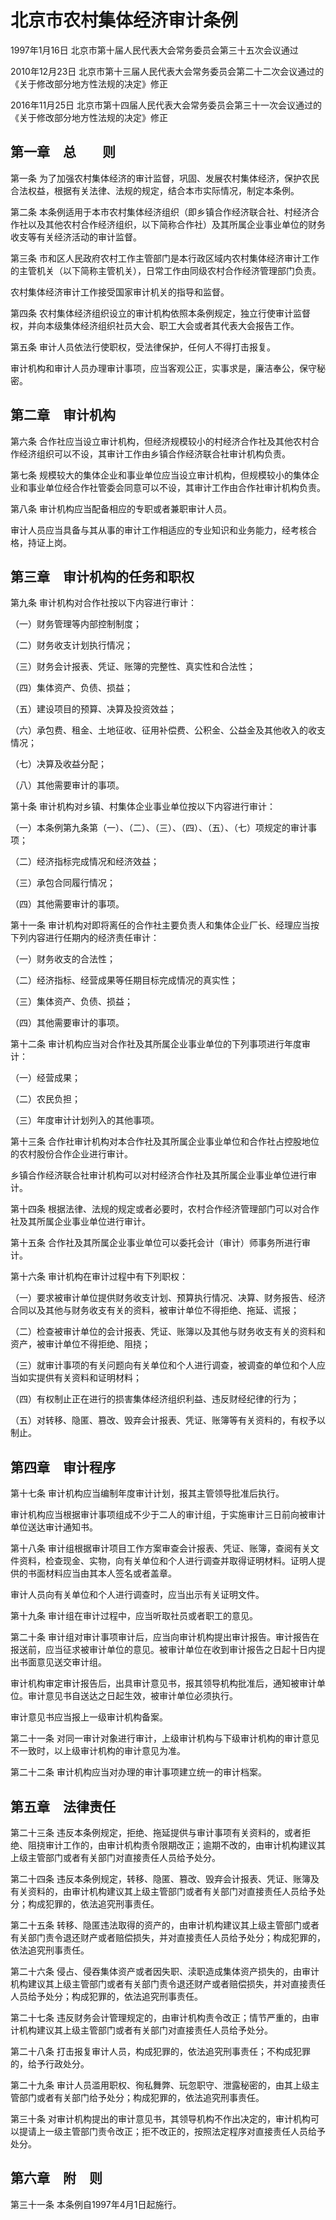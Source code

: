 # 北京市农村集体经济审计条例

1997年1月16日 北京市第十届人民代表大会常务委员会第三十五次会议通过

2010年12月23日 北京市第十三届人民代表大会常务委员会第二十二次会议通过的《关于修改部分地方性法规的决定》修正

2016年11月25日 北京市第十四届人民代表大会常务委员会第三十一次会议通过的《关于修改部分地方性法规的决定》修正

<!-- INFO END -->

## 第一章　总　　则

第一条 为了加强农村集体经济的审计监督，巩固、发展农村集体经济，保护农民合法权益，根据有关法律、法规的规定，结合本市实际情况，制定本条例。

第二条 本条例适用于本市农村集体经济组织（即乡镇合作经济联合社、村经济合作社以及其他农村合作经济组织，以下简称合作社）及其所属企业事业单位的财务收支等有关经济活动的审计监督。

第三条 市和区人民政府农村工作主管部门是本行政区域内农村集体经济审计工作的主管机关（以下简称主管机关），日常工作由同级农村合作经济管理部门负责。

农村集体经济审计工作接受国家审计机关的指导和监督。

第四条 农村集体经济组织设立的审计机构依照本条例规定，独立行使审计监督权，并向本级集体经济组织社员大会、职工大会或者其代表大会报告工作。

第五条 审计人员依法行使职权，受法律保护，任何人不得打击报复。

审计机构和审计人员办理审计事项，应当客观公正，实事求是，廉洁奉公，保守秘密。

## 第二章　审计机构

第六条 合作社应当设立审计机构，但经济规模较小的村经济合作社及其他农村合作经济组织可以不设，其审计工作由乡镇合作经济联合社审计机构负责。

第七条 规模较大的集体企业和事业单位应当设立审计机构，但规模较小的集体企业和事业单位经合作社管委会同意可以不设，其审计工作由合作社审计机构负责。

第八条 审计机构应当配备相应的专职或者兼职审计人员。

审计人员应当具备与其从事的审计工作相适应的专业知识和业务能力，经考核合格，持证上岗。

## 第三章　审计机构的任务和职权

第九条 审计机构对合作社按以下内容进行审计：

（一）财务管理等内部控制制度；

（二）财务收支计划执行情况；

（三）财务会计报表、凭证、账簿的完整性、真实性和合法性；

（四）集体资产、负债、损益；

（五）建设项目的预算、决算及投资效益；

（六）承包费、租金、土地征收、征用补偿费、公积金、公益金及其他收入的收支情况；

（七）决算及收益分配；

（八）其他需要审计的事项。

第十条 审计机构对乡镇、村集体企业事业单位按以下内容进行审计：

（一）本条例第九条第（一）、（二）、（三）、（四）、（五）、（七）项规定的审计事项；

（二）经济指标完成情况和经济效益；

（三）承包合同履行情况；

（四）其他需要审计的事项。

第十一条 审计机构对即将离任的合作社主要负责人和集体企业厂长、经理应当按下列内容进行任期内的经济责任审计：

（一）财务收支的合法性；

（二）经济指标、经营成果等任期目标完成情况的真实性；

（三）集体资产、负债、损益；

（四）其他需要审计的事项。

第十二条 审计机构应当对合作社及其所属企业事业单位的下列事项进行年度审计：

（一）经营成果；

（二）农民负担；

（三）年度审计计划列入的其他事项。

第十三条 合作社审计机构对本合作社及其所属企业事业单位和合作社占控股地位的农村股份合作企业进行审计。

乡镇合作经济联合社审计机构可以对村经济合作社及其所属企业事业单位进行审计。

第十四条 根据法律、法规的规定或者必要时，农村合作经济管理部门可以对合作社及其所属企业事业单位进行审计。

第十五条 合作社及其所属企业事业单位可以委托会计（审计）师事务所进行审计。

第十六条 审计机构在审计过程中有下列职权：

（一）要求被审计单位提供财务收支计划、预算执行情况、决算、财务报告、经济合同以及其他与财务收支有关的资料，被审计单位不得拒绝、拖延、谎报；

（二）检查被审计单位的会计报表、凭证、账簿以及其他与财务收支有关的资料和资产，被审计单位不得拒绝、阻挠；

（三）就审计事项的有关问题向有关单位和个人进行调查，被调查的单位和个人应当如实提供有关资料和证明材料；

（四）有权制止正在进行的损害集体经济组织利益、违反财经纪律的行为；

（五）对转移、隐匿、篡改、毁弃会计报表、凭证、账簿等有关资料的，有权予以制止。

## 第四章　审计程序

第十七条 审计机构应当编制年度审计计划，报其主管领导批准后执行。

审计机构应当根据审计事项组成不少于二人的审计组，于实施审计三日前向被审计单位送达审计通知书。

第十八条 审计组根据审计项目工作方案审查会计报表、凭证、账簿，查阅有关文件资料，检查现金、实物，向有关单位和个人进行调查并取得证明材料。证明人提供的书面材料应当由其本人签名或者盖章。

审计人员向有关单位和个人进行调查时，应当出示有关证明文件。

第十九条 审计组在审计过程中，应当听取社员或者职工的意见。

第二十条 审计组对审计事项审计后，应当向审计机构提出审计报告。审计报告在报送前，应当征求被审计单位的意见。被审计单位在收到审计报告之日起十日内提出书面意见送交审计组。

审计机构审定审计报告后，出具审计意见书，报其领导机构批准后，通知被审计单位。审计意见书自送达之日起生效，被审计单位必须执行。

审计意见书应当报上一级审计机构备案。

第二十一条 对同一审计对象进行审计，上级审计机构与下级审计机构的审计意见不一致时，以上级审计机构的审计意见为准。

第二十二条 审计机构应当对办理的审计事项建立统一的审计档案。

## 第五章　法律责任

第二十三条 违反本条例规定，拒绝、拖延提供与审计事项有关资料的，或者拒绝、阻挠审计工作的，由审计机构责令限期改正；逾期不改的，由审计机构建议其上级主管部门或者有关部门对直接责任人员给予处分。

第二十四条 违反本条例规定，转移、隐匿、篡改、毁弃会计报表、凭证、账簿及有关资料的，由审计机构建议其上级主管部门或者有关部门对直接责任人员给予处分；构成犯罪的，依法追究刑事责任。

第二十五条 转移、隐匿违法取得的资产的，由审计机构建议其上级主管部门或者有关部门责令退还财产或者赔偿损失，并对直接责任人员给予处分；构成犯罪的，依法追究刑事责任。

第二十六条 侵占、侵吞集体资产或者因失职、渎职造成集体资产损失的，由审计机构建议其上级主管部门或者有关部门责令退还财产或者赔偿损失，并对直接责任人员给予处分；构成犯罪的，依法追究刑事责任。

第二十七条 违反财务会计管理规定的，由审计机构责令改正；情节严重的，由审计机构建议其上级主管部门或者有关部门对直接责任人员给予处分。

第二十八条 打击报复审计人员，构成犯罪的，依法追究刑事责任；不构成犯罪的，给予行政处分。

第二十九条 审计人员滥用职权、徇私舞弊、玩忽职守、泄露秘密的，由其上级主管部门或者有关部门给予处分；构成犯罪的，依法追究刑事责任。

第三十条 对审计机构提出的审计意见书，其领导机构不作出决定的，审计机构可以提请上一级主管部门责令改正；拒不改正的，按照法定程序对直接责任人员给予处分。

## 第六章　附　则

第三十一条 本条例自1997年4月1日起施行。